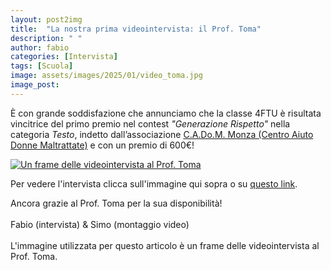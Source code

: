 ```yaml
---
layout: post2img
title:  "La nostra prima videointervista: il Prof. Toma"
description: " "
author: fabio
categories: [Intervista]
tags: [Scuola]
image: assets/images/2025/01/video_toma.jpg
image_post:
---
```

È con grande soddisfazione che annunciamo che la classe 4FTU è risultata vincitrice del primo premio nel contest *"Generazione Rispetto"* nella categoria *Testo*, indetto dall’associazione [C.A.Do.M.  Monza (Centro Aiuto Donne Maltrattate)](https://cadom.it/) e con un premio di 600€!


<div class="entry-featured-image">
    <a href="https://youtu.be/LONzfmXg36M?si=c0AQYefMFLPZVW1H"><img class="featured-image {% if page.imageshadow %} image-shadow {% endif %}" src="{{ site.baseurl }}/assets/images/2025/01//video_toma.jpg" alt="Un frame delle videointervista al Prof. Toma"></a>
</div>

Per vedere l'intervista clicca sull'immagine qui sopra o su [questo link](https://youtu.be/LONzfmXg36M?si=c0AQYefMFLPZVW1H).

Ancora grazie al Prof. Toma per la sua disponibilità!
<br>
<br>
Fabio (intervista) & Simo (montaggio video)
<br>
<br>
L'immagine utilizzata per questo articolo è un frame delle videointervista al Prof. Toma.